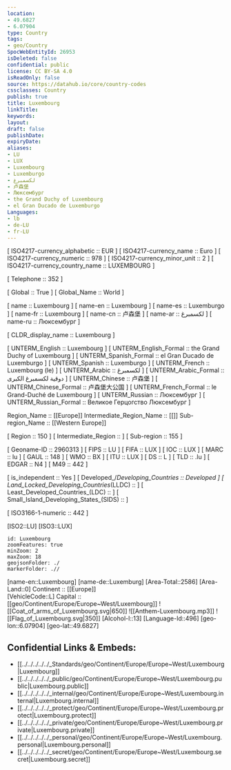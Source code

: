 ```yaml
---
location:
- 49.6827
- 6.07904
type: Country
tags:
- geo/Country
SpocWebEntityId: 26953
isDeleted: false
confidential: public
license: CC BY-SA 4.0
isReadOnly: false
source: https://datahub.io/core/country-codes
cssclasses: Country
publish: true
title: Luxembourg
linkTitle: 
keywords: 
layout: 
draft: false
publishDate: 
expiryDate: 
aliases:
- LU
- LUX
- Luxembourg
- Luxemburgo
- لكسمبرغ
- 卢森堡
- Люксембург
- the Grand Duchy of Luxembourg
- el Gran Ducado de Luxemburgo
Languages:
- lb
- de-LU
- fr-LU
---
```



[	ISO4217-currency_alphabetic	 :: EUR ] 
[	ISO4217-currency_name	 :: Euro ] 
[	ISO4217-currency_numeric	 :: 978 ] 
[	ISO4217-currency_minor_unit	 :: 2 ] 
[	ISO4217-currency_country_name	 :: LUXEMBOURG ] 

[	Telephone	 :: 352 ] 

[	Global	 :: True ] 
[	Global_Name	 :: World ] 

[	name	 :: Luxembourg ] 
[	name-en	 :: Luxembourg ] 
[	name-es	 :: Luxemburgo ] 
[	name-fr	 :: Luxembourg ] 
[	name-cn	 :: 卢森堡 ] 
[	name-ar	 :: لكسمبرغ ] 
[	name-ru	 :: Люксембург ] 

[	CLDR_display_name	 :: Luxembourg ] 

[	UNTERM_English	 :: Luxembourg ] 
[	UNTERM_English_Formal	 :: the Grand Duchy of Luxembourg ] 
[	UNTERM_Spanish_Formal	 :: el Gran Ducado de Luxemburgo ] 
[	UNTERM_Spanish	 :: Luxemburgo ] 
[	UNTERM_French	 :: Luxembourg (le) ] 
[	UNTERM_Arabic	 :: لكسمبرغ ] 
[	UNTERM_Arabic_Formal	 :: دوقية لكسمبرغ الكبرى ] 
[	UNTERM_Chinese	 :: 卢森堡 ] 
[	UNTERM_Chinese_Formal	 :: 卢森堡大公国 ] 
[	UNTERM_French_Formal	 :: le Grand-Duché de Luxembourg ] 
[	UNTERM_Russian	 :: Люксембург ] 
[	UNTERM_Russian_Formal	 :: Великое Герцогство Люксембург ] 

Region_Name ::  [[Europe]] 
Intermediate_Region_Name ::  [[]] 
Sub-region_Name ::  [[Western Europe]] 

[	Region	 :: 150 ] 
[	Intermediate_Region	 ::  ] 
[	Sub-region	 :: 155 ] 

[	Geoname-ID	 :: 2960313 ] 
[	FIPS	 :: LU ] 
[	FIFA	 :: LUX ] 
[	IOC	 :: LUX ] 
[	MARC	 :: lu ] 
[	GAUL	 :: 148 ] 
[	WMO	 :: BX ] 
[	ITU	 :: LUX ] 
[	DS	 :: L ] 
[	TLD	 :: .lu ] 
[	EDGAR	 :: N4 ] 
[	M49	 :: 442 ] 

[	is_independent	 :: Yes ] 
[	Developed_/_Developing_Countries	 :: Developed ] 
[	Land_Locked_Developing_Countries_(LLDC)	 ::  ] 
[	Least_Developed_Countries_(LDC)	 ::  ] 
[	Small_Island_Developing_States_(SIDS)	 ::  ] 

[	ISO3166-1-numeric	 :: 442 ] 



[ISO2::LU] 
[ISO3::LUX] 

```leaflet
id: Luxembourg
zoomFeatures: true 
minZoom: 2 
maxZoom: 18
geojsonFolder: ./
markerFolder: .//
```

[name-en::Luxembourg] 
[name-de::Luxemburg] 
[Area-Total::2586] 
[Area-Land::0] 
Continent :: [[Europe]]  
[VehicleCode::L] 
Capital :: [[geo/Continent/Europe/Europe~West/Luxembourg]] 
![[Coat_of_arms_of_Luxembourg.svg|650]] 
![[Anthem-Luxembourg.mp3]] 
![[Flag_of_Luxembourg.svg|350]] 
[Alcohol-l::13] 
[Language-Id::496] 
[geo-lon::6.07904] 
[geo-lat::49.6827] 



## Confidential Links & Embeds: 
- [[../../../../../_Standards/geo/Continent/Europe/Europe~West/Luxembourg|Luxembourg]] 
- [[../../../../../_public/geo/Continent/Europe/Europe~West/Luxembourg.public|Luxembourg.public]] 
- [[../../../../../_internal/geo/Continent/Europe/Europe~West/Luxembourg.internal|Luxembourg.internal]] 
- [[../../../../../_protect/geo/Continent/Europe/Europe~West/Luxembourg.protect|Luxembourg.protect]] 
- [[../../../../../_private/geo/Continent/Europe/Europe~West/Luxembourg.private|Luxembourg.private]] 
- [[../../../../../_personal/geo/Continent/Europe/Europe~West/Luxembourg.personal|Luxembourg.personal]] 
- [[../../../../../_secret/geo/Continent/Europe/Europe~West/Luxembourg.secret|Luxembourg.secret]] 
